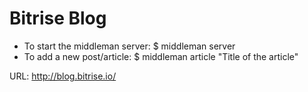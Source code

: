 Bitrise Blog
=============

- To start the middleman server: $ middleman server
- To add a new post/article: $ middleman article "Title of the article"

URL: http://blog.bitrise.io/ 
